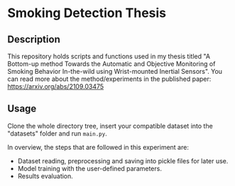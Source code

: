 # Smoking Detection Thesis

## Description
This repository holds scripts and functions used in my thesis titled "A Bottom-up method Towards the Automatic and Objective Monitoring of Smoking Behavior In-the-wild using Wrist-mounted Inertial Sensors".
You can read more about the method/experiments in the published paper: https://arxiv.org/abs/2109.03475

## Usage
Clone the whole directory tree, insert your compatible dataset into the "datasets" folder and run `main.py`.

In overview, the steps that are followed in this experiment are:

- Dataset reading, preprocessing and saving into pickle files for later use.
- Model training with the user-defined parameters.
- Results evaluation.
